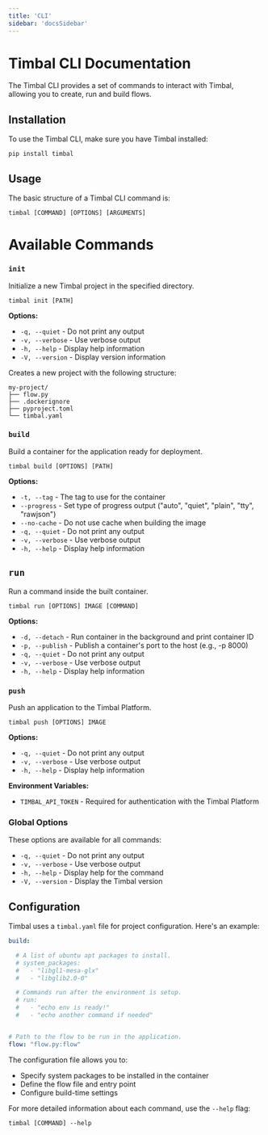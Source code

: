 ```yaml
---
title: 'CLI'
sidebar: 'docsSidebar'
---
```


# Timbal CLI Documentation

The Timbal CLI provides a set of commands to interact with Timbal, allowing you to create, run and build flows.

## Installation

To use the Timbal CLI, make sure you have Timbal installed:

```shell
pip install timbal
```

## Usage

The basic structure of a Timbal CLI command is:

```shell
timbal [COMMAND] [OPTIONS] [ARGUMENTS]
```

# Available Commands

### `init`

Initialize a new Timbal project in the specified directory.

```shell
timbal init [PATH]
```


**Options:**
- `-q, --quiet` - Do not print any output
- `-v, --verbose` - Use verbose output
- `-h, --help` - Display help information
- `-V, --version` - Display version information

Creates a new project with the following structure:

```
my-project/
├── flow.py
├── .dockerignore
├── pyproject.toml
└── timbal.yaml
```


### `build`

Build a container for the application ready for deployment.

```shell
timbal build [OPTIONS] [PATH]
```


**Options:**
- `-t, --tag` - The tag to use for the container
- `--progress` - Set type of progress output ("auto", "quiet", "plain", "tty", "rawjson")
- `--no-cache` - Do not use cache when building the image
- `-q, --quiet` - Do not print any output
- `-v, --verbose` - Use verbose output
- `-h, --help` - Display help information

## `run`

Run a command inside the built container.

```shell
timbal run [OPTIONS] IMAGE [COMMAND]
```


**Options:**
- `-d, --detach` - Run container in the background and print container ID
- `-p, --publish` - Publish a container's port to the host (e.g., -p 8000)
- `-q, --quiet` - Do not print any output
- `-v, --verbose` - Use verbose output
- `-h, --help` - Display help information

### `push`

Push an application to the Timbal Platform.

```shell
timbal push [OPTIONS] IMAGE
```


**Options:**
- `-q, --quiet` - Do not print any output
- `-v, --verbose` - Use verbose output
- `-h, --help` - Display help information

**Environment Variables:**
- `TIMBAL_API_TOKEN` - Required for authentication with the Timbal Platform

### Global Options

These options are available for all commands:

- `-q, --quiet` - Do not print any output
- `-v, --verbose` - Use verbose output
- `-h, --help` - Display help for the command
- `-V, --version` - Display the Timbal version

## Configuration

Timbal uses a `timbal.yaml` file for project configuration. Here's an example:

```yaml
build:

  # A list of ubuntu apt packages to install.
  # system_packages:
  #   - "libgl1-mesa-glx"
  #   - "libglib2.0-0"

  # Commands run after the environment is setup.
  # run:
  #   - "echo env is ready!"
  #   - "echo another command if needed"


# Path to the flow to be run in the application.
flow: "flow.py:flow"

```


The configuration file allows you to:
- Specify system packages to be installed in the container
- Define the flow file and entry point
- Configure build-time settings

For more detailed information about each command, use the `--help` flag:

```shell
timbal [COMMAND] --help
```
